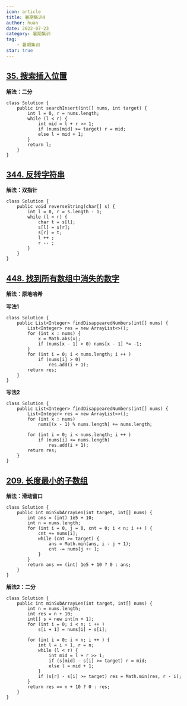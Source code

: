 ```yaml
---
icon: article
title: 暑期集训4
author: huan
date: 2022-07-23
category: 暑期集训
tag: 
    - 暑期集训
star: true
---
```

## [35. 搜索插入位置](https://leetcode.cn/problems/search-insert-position/)

**解法：二分**

~~~
class Solution {
    public int searchInsert(int[] nums, int target) {
        int l = 0, r = nums.length;
        while (l < r) {
            int mid = l + r >> 1;
            if (nums[mid] >= target) r = mid;
            else l = mid + 1;
        }
        return l;
    }
}
~~~

## [344. 反转字符串](https://leetcode.cn/problems/reverse-string/)

**解法：双指针**

~~~
class Solution {
    public void reverseString(char[] s) {
        int l = 0, r = s.length - 1;
        while (l < r) {
            char t = s[l];
            s[l] = s[r];
            s[r] = t;
            l ++ ;
            r -- ;
        }
    }
}
~~~

## [448. 找到所有数组中消失的数字](https://leetcode.cn/problems/find-all-numbers-disappeared-in-an-array/)

**解法：原地哈希**

**写法1**

~~~
class Solution {
    public List<Integer> findDisappearedNumbers(int[] nums) {
        List<Integer> res = new ArrayList<>();
        for (int x : nums) {
            x = Math.abs(x);
            if (nums[x - 1] > 0) nums[x - 1] *= -1;
        }
        for (int i = 0; i < nums.length; i ++ )
            if (nums[i] > 0)
                res.add(i + 1);
        return res;
    }
}
~~~

**写法2**

~~~
class Solution {
    public List<Integer> findDisappearedNumbers(int[] nums) {
        List<Integer> res = new ArrayList<>();
        for (int x : nums) 
            nums[(x - 1) % nums.length] += nums.length;      
        
        for (int i = 0; i < nums.length; i ++ )
            if (nums[i] <= nums.length)
                res.add(i + 1);
        return res;
    }
}
~~~

## [209. 长度最小的子数组](https://leetcode.cn/problems/minimum-size-subarray-sum/)

**解法：滑动窗口**

~~~
class Solution {
    public int minSubArrayLen(int target, int[] nums) {
        int ans = (int) 1e5 + 10;
        int n = nums.length;
        for (int i = 0, j = 0, cnt = 0; i < n; i ++ ) {
            cnt += nums[i];
            while (cnt >= target) {
                ans = Math.min(ans, i - j + 1);
                cnt -= nums[j ++ ];
            }
        }
        return ans == (int) 1e5 + 10 ? 0 : ans;
    }
}
~~~

**解法2：二分**

~~~
class Solution {
    public int minSubArrayLen(int target, int[] nums) {
        int n = nums.length;
        int res = n + 10;
        int[] s = new int[n + 1];
        for (int i = 0; i < n; i ++ ) 
            s[i + 1] = nums[i] + s[i];
        
        for (int i = 0; i < n; i ++ ) {
            int l = i + 1, r = n;
            while (l < r) {
                int mid = l + r >> 1;
                if (s[mid] - s[i] >= target) r = mid;
                else l = mid + 1;
            }
            if (s[r] - s[i] >= target) res = Math.min(res, r - i);
        }
        return res == n + 10 ? 0 : res;
    }
}
~~~


